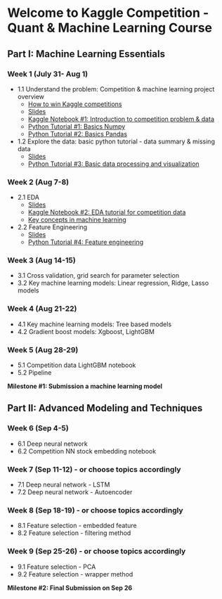 # Welcome to Kaggle Competition - Quant & Machine Learning Course


## Part I: Machine Learning Essentials

### Week 1 (July 31- Aug 1)
- 1.1 Understand the problem: Competition & machine learning project overview
	- [How to win Kaggle competitions](https://docs.google.com/document/d/14KDMW_o1yflcZd4E0PSlKxzI68zdHG20Qz6X5wmkgSA/edit?usp=sharing)
	- [Slides](https://docs.google.com/presentation/d/1cYZACKaB7e2vRZAv8Oe1GcVy6U_xBeOoeptJsl3KZtI/edit?usp=sharing)
	- [Kaggle Notebook #1: Introduction to competition problem & data](https://www.kaggle.com/jiashenliu/introduction-to-financial-concepts-and-data)
	- [Python Tutorial #1: Basics Numpy](https://github.com/amenda860111/Kaggle-Competition-Quant-and-Machine-Learning-Course-/blob/main/notebooks/tutorial_1_basic_numpy.ipynb)
	- [Python Tutorial #2: Basics Pandas](https://github.com/amenda860111/Kaggle-Competition-Quant-and-Machine-Learning-Course-/blob/main/notebooks/tutorial_2_basic_pandas.ipynb)
- 1.2 Explore the data: basic python tutorial - data summary & missing data
	- [Slides](https://docs.google.com/presentation/d/1Dwzv1t2ZEr7j9I6jOQPxMv0hqFkb91VhaRGmIkUAb-Q/edit?usp=sharing)
	- [Python Tutorial #3: Basic data processing and visualization](https://github.com/amenda860111/Kaggle-Competition-Quant-and-Machine-Learning-Course-/blob/main/notebooks/tutorial_3_data_preprocessing_visualization.ipynb)
### Week 2 (Aug 7-8)
- 2.1 EDA
	- [Slides](https://docs.google.com/presentation/d/13gwvLolY0Ug_WKROeVYpHpblWhNhvmj3DskSxsu3Ta0/edit?usp=sharing)
	- [Kaggle Notebook #2: EDA tutorial for competition data](https://www.kaggle.com/gunesevitan/optiver-realized-volatility-prediction-eda)
	- [Key concepts in machine learning](https://towardsdatascience.com/machine-learning-basics-part-1-a36d38c7916)
- 2.2 Feature Engineering
	- [Slides](https://docs.google.com/presentation/d/1R8DDZf6qIG2eKTtfGcW6kph-fpTm6m3NyQkYVNk77rg/edit?usp=sharing)
	- [Python Tutorial #4: Feature engineering](https://github.com/amenda860111/Kaggle-Competition-Quant-and-Machine-Learning-Course-/blob/main/notebooks/tutorial_4_feature_engineering.ipynb)


### Week 3 (Aug 14-15)
- 3.1 Cross validation, grid search for parameter selection
- 3.2 Key machine learning models: Linear regression, Ridge, Lasso models

### Week 4 (Aug 21-22)
- 4.1 Key machine learning models: Tree based models
- 4.2 Gradient boost models: Xgboost, LightGBM

### Week 5 (Aug 28-29)
- 5.1 Competition data LightGBM notebook
- 5.2 Pipeline

**Milestone #1: Submission a machine learning model**


## Part II: Advanced Modeling and Techniques

### Week 6 (Sep 4-5)
- 6.1 Deep neural network
- 6.2 Competition NN stock embedding notebook
### Week 7 (Sep 11-12) - or choose topics accordingly 
- 7.1 Deep neural network - LSTM
- 7.2 Deep neural network - Autoencoder
### Week 8 (Sep 18-19) - or choose topics accordingly
- 8.1 Feature selection - embedded feature
- 8.2 Feature selection - filtering method
### Week 9 (Sep 25-26) - or choose topics accordingly
- 9.1 Feature selection - PCA
- 9.2 Feature selection - wrapper method

**Milestone #2: Final Submission on Sep 26**

